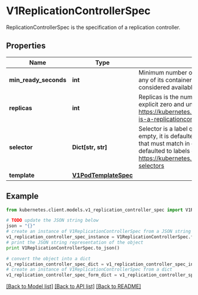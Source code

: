 # V1ReplicationControllerSpec

ReplicationControllerSpec is the specification of a replication controller.

## Properties

Name | Type | Description | Notes
------------ | ------------- | ------------- | -------------
**min_ready_seconds** | **int** | Minimum number of seconds for which a newly created pod should be ready without any of its container crashing, for it to be considered available. Defaults to 0 (pod will be considered available as soon as it is ready) | [optional] 
**replicas** | **int** | Replicas is the number of desired replicas. This is a pointer to distinguish between explicit zero and unspecified. Defaults to 1. More info: https://kubernetes.io/docs/concepts/workloads/controllers/replicationcontroller#what-is-a-replicationcontroller | [optional] 
**selector** | **Dict[str, str]** | Selector is a label query over pods that should match the Replicas count. If Selector is empty, it is defaulted to the labels present on the Pod template. Label keys and values that must match in order to be controlled by this replication controller, if empty defaulted to labels on Pod template. More info: https://kubernetes.io/docs/concepts/overview/working-with-objects/labels/#label-selectors | [optional] 
**template** | [**V1PodTemplateSpec**](V1PodTemplateSpec.md) |  | [optional] 

## Example

```python
from kubernetes.client.models.v1_replication_controller_spec import V1ReplicationControllerSpec

# TODO update the JSON string below
json = "{}"
# create an instance of V1ReplicationControllerSpec from a JSON string
v1_replication_controller_spec_instance = V1ReplicationControllerSpec.from_json(json)
# print the JSON string representation of the object
print V1ReplicationControllerSpec.to_json()

# convert the object into a dict
v1_replication_controller_spec_dict = v1_replication_controller_spec_instance.to_dict()
# create an instance of V1ReplicationControllerSpec from a dict
v1_replication_controller_spec_form_dict = v1_replication_controller_spec.from_dict(v1_replication_controller_spec_dict)
```
[[Back to Model list]](../README.md#documentation-for-models) [[Back to API list]](../README.md#documentation-for-api-endpoints) [[Back to README]](../README.md)


